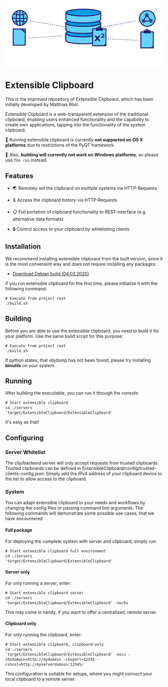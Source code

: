![alt text](logo.png)
# Extensible Clipboard
This is the improved repository of Extensible Clipboard, 
which has been initially developed by Matthias Rösl. 

Extensible Clipboard is a web-transparent extension of the
traditional clipboard, enabling users enhanced functionality 
and the capability to create own applications, tapping into 
the functionality of the system clipboard.

🚨 Running extensible clipboard is currently **not supported on OS X platforms** due to 
restrictions of the PyQT framework. 

🚨 Also, **building will currently not work on Windows platforms**, so please use `fbs run` instead.

## Features
- 🌏  Remotely set the clipboard on multiple systems via HTTP-Requests

- ⏳ Access the clipboard history via HTTP-Requests

- 📋 Full portation of clipboard functionality to REST-interface (e.g. alternative data 
formats)

- 🔒 Control access to your clipboard by whitelisting clients

## Installation
We recommend installing extensible clipboard from the built version, since it is the most convenient way and does not require installing any packages:

- [Download Debian build (04.03.2020)](https://files.mi.ur.de/f/81159d53bc/?dl=1)



If you run extensible clipboard for the first time, please initialize it with the 
following command:
    
    # Execute from project root
    ./build.sh
 
    
## Building
Before you are able to use the extensible clipboard, you need to build it for your platform. Use the same build script for this purpose:

    # Execute from project root
    ./build.sh

If python states, that objdump has not been found, please try installing **binutils** on your system.
    
## Running 
After building the executable, you can run it through the console:

    # Start extensible clipboard
    cd ./servers
    'target/ExtensibleClipboard/ExtensibleClipboard'
  
It's easy as that!

## Configuring 


### Server Whitelist
The clip/backend server will only accept requests from trusted clipboards. Trusted clipboards
can be defined in ExtensibleClipboard/config/trusted-clients-config.json: Simply add the
IPv4 address of your clipboard device to the list to allow access to the clipboard.

### System
You can adapt extensible clipboard to your needs and workflows by changing the config files 
or passing command line arguments. The following commands will demonstrate some possible 
use cases, that we have encountered

#### Full package
For deploying the complete system with server and clipboard, simply run:

    # Start extensible clipboard full environment
    cd ./servers
    'target/ExtensibleClipboard/ExtensibleClipboard'

#### Server only
For only running a server, enter:

    # Start extensible clipboard server
    cd ./servers
    'target/ExtensibleClipboard/ExtensibleClipboard' -nocbs

This may come in handy, if you want to offer a centralized, remote server.

#### Clipboard only
For only running the clipboard, enter:

    # Start extensible clipboard, clipboard-only
    cd ./servers
    'target/ExtensibleClipboard/ExtensibleClipboard' -nocs -cbsdomain=http://mydomain -cbsport=12345 -cshost=http://myserverdomain:12345/

This configuration is suitable for setups, where you might connect your local 
clipboard to a remote server.


